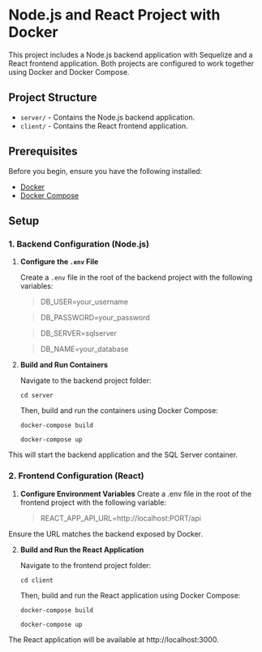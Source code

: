 # Node.js and React Project with Docker

This project includes a Node.js backend application with Sequelize and a React frontend application. Both projects are configured to work together using Docker and Docker Compose.

## Project Structure

- `server/` - Contains the Node.js backend application.
- `client/` - Contains the React frontend application.

## Prerequisites

Before you begin, ensure you have the following installed:

- [Docker](https://docs.docker.com/get-docker/)
- [Docker Compose](https://docs.docker.com/compose/install/)

## Setup

### 1. Backend Configuration (Node.js)

1. **Configure the `.env` File**

   Create a `.env` file in the root of the backend project with the following variables:
  
   > DB_USER=your_username

   > DB_PASSWORD=your_password

   > DB_SERVER=sqlserver

   > DB_NAME=your_database

2. **Build and Run Containers**
   
   Navigate to the backend project folder:

   `cd server`

   Then, build and run the containers using Docker Compose:

   `docker-compose build`

   `docker-compose up`

This will start the backend application and the SQL Server container.

### 2. Frontend Configuration (React)
1. **Configure Environment Variables**
Create a .env file in the root of the frontend project with the following variable:

   > REACT_APP_API_URL=http://localhost:PORT/api

Ensure the URL matches the backend exposed by Docker.

2. **Build and Run the React Application**
   
   Navigate to the frontend project folder:

   `cd client`

   Then, build and run the React application using Docker Compose:

   `docker-compose build`

   `docker-compose up`

The React application will be available at http://localhost:3000.
